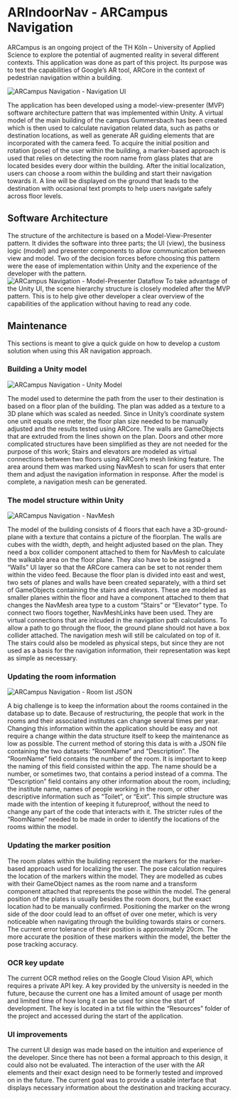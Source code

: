 # ARIndoorNav - ARCampus Navigation

ARCampus is an ongoing project of the TH Köln – University of Applied Science to explore the potential of augmented reality in several different contexts. This application was done as part of this project. Its purpose was to test the capabilities of Google’s AR tool, ARCore in the context of pedestrian navigation within a building.

![ARCampus Navigation - Navigation UI](https://i.imgur.com/nsFFAF5.png)

The application has been developed using a model-view-presenter (MVP) software architecture pattern that was implemented within Unity. A virtual model of the main building of the campus Gummersbach has been created which is then used to calculate navigation related data, such as paths or destination locations, as well as generate AR guiding elements that are incorporated with the camera feed. To acquire the initial position and rotation (pose) of the user within the building, a marker-based approach is used that relies on detecting the room name from glass plates that are located besides every door within the building. After the initial localization, users can choose a room within the building and start their navigation towards it. A line will be displayed on the ground that leads to the destination with occasional text prompts to help users navigate safely across floor levels.

## Software Architecture
The structure of the architecture is based on a Model-View-Presenter pattern. It divides the software into three parts; the UI (view), the business logic (model) and presenter components to allow communication between view and model. Two of the decision forces before choosing this pattern were the ease of implementation within Unity and the experience of the developer with the pattern.
![ARCampus Navigation - Model-Presenter Dataflow](https://i.imgur.com/OHxVVGQ.png)
To take advantage of the Unity UI, the scene hierarchy structure is closely modeled after the MVP pattern. This is to help give other developer a clear overview of the capabilities of the application without having to read any code. 

## Maintenance 
This sections is meant to give a quick guide on how to develop a custom solution when using this AR navigation approach. 

### Building a Unity model
![ARCampus Navigation - Unity Model](https://i.imgur.com/KvNq5iS.png) 

The model used to determine the path from the user to their destination is based on a floor plan of the building. The plan was added as a texture to a 3D plane which was scaled as needed. Since in Unity’s coordinate system one unit equals one meter, the floor plan size needed to be manually adjusted and the results tested using ARCore. The walls are GameObjects that are extruded from the lines shown on the plan. Doors and other more complicated structures have been simplified as they are not needed for the purpose of this work; Stairs and elevators are modeled as virtual connections between two floors using ARCore’s mesh linking feature. The area around them was marked using NavMesh to scan for users that enter them and adjust the navigation information in response. After the model is complete, a navigation mesh can be generated. 

### The model structure within Unity
![ARCampus Navigation - NavMesh](https://i.imgur.com/GNwZure.png)

The model of the building consists of 4 floors that each have a 3D-ground-plane with a texture that contains a picture of the floorplan. The walls are cubes with the width, depth, and height adjusted based on the plan. They need a box collider component attached to them for NavMesh to calculate the walkable area on the floor plane. They also have to be assigned a “Walls” UI layer so that the ARCore camera can be set to not render them within the video feed. Because the floor plan is divided into east and west, two sets of planes and walls have been created separately, with a third set of GameObjects containing the stairs and elevators. These are modeled as smaller planes within the floor and have a component attached to them that changes the NavMesh area type to a custom “Stairs” or “Elevator” type. To connect two floors together, NavMeshLinks have been used. They are virtual connections that are inlcuded in the navigation path calculations. To allow a path to go through the floor, the ground plane should not have a box collider attached. The navigation mesh will still be calculated on top of it. The stairs could also be modeled as physical steps, but since they are not used as a basis for the navigation information, their representation was kept as simple as necessary.

### Updating the room information
![ARCampus Navigation - Room list JSON](https://i.imgur.com/Qkncuww.png)

A big challenge is to keep the information about the rooms contained in the database up to date. Because of restructuring, the people that work in the rooms and their associated institutes can change several times per year. Changing this information within the application should be easy and not require a change within the data structure itself to keep the maintenance as low as possible. The current method of storing this data is with a JSON file containing the two datasets: “RoomName” and “Description”. The “RoomName” field contains the number of the room. It is important to keep the naming of this field consisted within the app. The name should be a number, or sometimes two, that contains a period instead of a comma. The “Description” field contains any other information about the room, including; the institute name, names of people working in the room, or other descriptive information such as “Toilet”, or “Exit”. This simple structure was made with the intention of keeping it futureproof, without the need to change any part of the code that interacts with it. The stricter rules of the “RoomName” needed to be made in order to identify the locations of the rooms within the model.

### Updating the marker position
The room plates within the building represent the markers for the marker-based approach used for localizing the user. The pose calculation requires the location of the markers within the model. They are modelled as cubes with their GameObject names as the room name and a transform component attached that represents the pose within the model. The general position of the plates is usually besides the room doors, but the exact location had to be manually confirmed. Positioning the marker on the wrong side of the door could lead to an offset of over one meter, which is very noticeable when navigating through the building towards stairs or corners. The current error tolerance of their position is approximately 20cm. The more accurate the position of these markers within the model, the better the pose tracking accuracy.

### OCR key update
The current OCR method relies on the Google Cloud Vision API, which requires a private API key. A key provided by the university is needed in the future, because the current one has a limited amount of usage per month and limited time of how long it can be used for since the start of development. The key is located in a txt file within the “Resources” folder of the project and accessed during the start of the application.

### UI improvements
The current UI design was made based on the intuition and experience of the developer. Since there has not been a formal approach to this design, it could also not be evaluated. The interaction of the user with the AR elements and their exact design need to be formerly tested and improved on in the future. The current goal was to provide a usable interface that displays necessary information about the destination and tracking accuracy.

